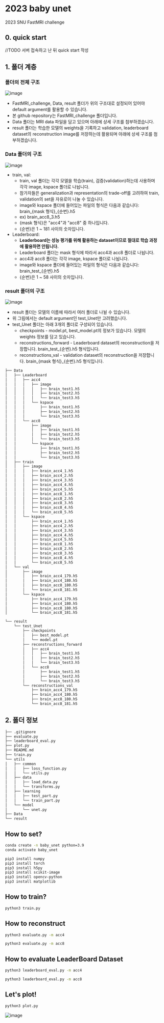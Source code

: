 # 2023 baby unet
2023 SNU FastMRI challenge

## 0. quick start
//TODO 서버 접속하고 난 뒤 quick start 작성

## 1. 폴더 계층

### 폴더의 전체 구조
![image](https://github.com/LISTatSNU/FastMRI_challenge/assets/39179946/b551e277-4134-41bb-9d1a-8275a65c1eb7)
* FastMRI_challenge, Data, result 폴더가 위의 구조대로 설정되어 있어야 default argument를 활용할 수 있습니다.
* 본 github repository는 FastMRI_challenge 폴더입니다.
* Data 폴더는 MRI data 파일을 담고 있으며 아래에 상세 구조를 첨부하겠습니다.
* result 폴더는 학습한 모델의 weights을 기록하고 validation, leaderboard dataset의 reconstruction image를 저장하는데 활용되며 아래에 상세 구조를 첨부하겠습니다.

### Data 폴더의 구조
![image](https://github.com/LISTatSNU/FastMRI_challenge/assets/39179946/366c0f08-48c2-4aff-9dba-8f0888ef6902)
* train, val:
    * train, val 폴더는 각각 모델을 학습(train), 검증(validation)하는데 사용하며 각각 image, kspace 폴더로 나뉩니다.
    * 참가자들은 generalization과 representation의 trade-off를 고려하여 train, validation의 set을 자유로이 나눌 수 있습니다.
    * image와 kspace 폴더에 들어있는 파일의 형식은 다음과 같습니다: brain_{mask 형식}_{순번}.h5
    * ex) brain_acc8_3.h5  
    * {mask 형식}은 "acc4"과 "acc8" 중 하나입니다.
    * {순번}은 1 ~ 181 사이의 숫자입니다. 
* Leaderboard:
   * **Leaderboard는 성능 평가를 위해 활용하는 dataset이므로 절대로 학습 과정에 활용하면 안됩니다.**
   * Leaderboard 폴더는 mask 형식에 따라서 acc4과 acc8 폴더로 나뉩니다.
   * acc4과 acc8 폴더는 각각 image, kspace 폴더로 나뉩니다.
   * image와 kspace 폴더에 들어있는 파일의 형식은 다음과 같습니다: brain_test_{순번}.h5
   * {순번}은 1 ~ 58 사이의 숫자입니다. 

### result 폴더의 구조
![image](https://github.com/LISTatSNU/FastMRI_challenge/assets/39179946/07923f18-7ea5-4756-ba21-ab9c4bd5d54a)
* result 폴더는 모델의 이름에 따라서 여러 폴더로 나뉠 수 있습니다.
* 위 그림에서는 default argument인 test_Unet만 고려했습니다. 
* test_Unet 폴더는 아래 3개의 폴더로 구성되어 있습니다.
  * checkpoints - model.pt, best_model.pt의 정보가 있습니다. 모델의 weights 정보를 담고 있습니다.
  * reconstructions_forward - Leaderboard dataset의 reconstruction을 저장합니다. brain_test_{순번}.h5 형식입니다.
  * reconstructions_val - validation dataset의 reconstruction을 저장합니다. brain_{mask 형식}_{순번}.h5 형식입니다.
 

```bash
├── Data
│   ├── Leaderboard
│   │   ├── acc4
│   │   │   ├── image
│   │   │   │   ├── brain_test1.h5
│   │   │   │   ├── brain_test2.h5
│   │   │   │   └── brain_test3.h5
│   │   │   └── kspace
│   │   │       ├── brain_test1.h5
│   │   │       ├── brain_test2.h5
│   │   │       └── brain_test3.h5
│   │   └── acc8
│   │       ├── image
│   │       │   ├── brain_test1.h5
│   │       │   ├── brain_test2.h5
│   │       │   └── brain_test3.h5
│   │       └── kspace
│   │           ├── brain_test1.h5
│   │           ├── brain_test2.h5
│   │           └── brain_test3.h5
│   ├── train
│   │   ├── image
│   │   │   ├── brain_acc4_1.h5
│   │   │   ├── brain_acc4_2.h5
│   │   │   ├── brain_acc4_3.h5
│   │   │   ├── brain_acc4_4.h5
│   │   │   ├── brain_acc4_5.h5
│   │   │   ├── brain_acc8_1.h5
│   │   │   ├── brain_acc8_2.h5
│   │   │   ├── brain_acc8_3.h5
│   │   │   ├── brain_acc8_4.h5
│   │   │   └── brain_acc8_5.h5
│   │   └── kspace
│   │       ├── brain_acc4_1.h5
│   │       ├── brain_acc4_2.h5
│   │       ├── brain_acc4_3.h5
│   │       ├── brain_acc4_4.h5
│   │       ├── brain_acc4_5.h5
│   │       ├── brain_acc8_1.h5
│   │       ├── brain_acc8_2.h5
│   │       ├── brain_acc8_3.h5
│   │       ├── brain_acc8_4.h5
│   │       └── brain_acc8_5.h5
│   └── val
│       ├── image
│       │   ├── brain_acc4_179.h5
│       │   ├── brain_acc4_180.h5
│       │   ├── brain_acc8_180.h5
│       │   └── brain_acc8_181.h5
│       └── kspace
│           ├── brain_acc4_179.h5
│           ├── brain_acc4_180.h5
│           ├── brain_acc8_180.h5
│           └── brain_acc8_181.h5
```

```bash
└── result
    └── test_Unet
        ├── checkpoints
        │   ├── best_model.pt
        │   └── model.pt
        ├── reconstructions_forward
        │   ├── acc4
        │   │   ├── brain_test1.h5
        │   │   ├── brain_test2.h5
        │   │   └── brain_test3.h5
        │   └── acc8
        │       ├── brain_test1.h5
        │       ├── brain_test2.h5
        │       └── brain_test3.h5
        └── reconstructions_val
            ├── brain_acc4_179.h5
            ├── brain_acc4_180.h5
            ├── brain_acc8_180.h5
            └── brain_acc8_181.h5
```

## 2. 폴더 정보
```bash
├── .gitignore
├── evaluate.py
├── leaderboard_eval.py
├── plot.py
├── README.md
├── train.py
└── utils
│   ├── common
│   │   ├── loss_function.py
│   │   └── utils.py
│   ├── data
│   │   ├── load_data.py
│   │   └── transforms.py
│   ├── learning
│   │   ├── test_part.py
│   │   └── train_part.py
│   └── model
│       └── unet.py
├── Data
└── result
```

## How to set?
```bash
conda create -n baby_unet python=3.9
conda activate baby_unet

pip3 install numpy
pip3 install torch
pip3 install h5py
pip3 install scikit-image
pip3 install opencv-python
pip3 install matplotlib
```

## How to train?
```bash
python3 train.py
```

## How to reconstruct
```bash
python3 evaluate.py -m acc4
```

```bash
python3 evaluate.py -m acc8
```

## How to evaluate LeaderBoard Dataset
```bash
python3 leaderboard_eval.py -m acc4
```

```bash
python3 leaderboard_eval.py -m acc8
```

## Let's plot!
```bash
python3 plot.py 
```
![image](https://github.com/LISTatSNU/FastMRI_challenge/assets/39179946/22dea43d-db54-42c4-9054-1b1ea461c648)
